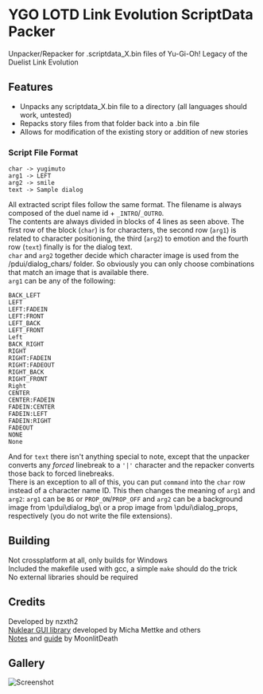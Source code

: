 # YGO LOTD Link Evolution ScriptData Packer
 Unpacker/Repacker for .scriptdata_X.bin files of Yu-Gi-Oh! Legacy of the Duelist Link Evolution 
 
## Features
 - Unpacks any scriptdata_X.bin file to a directory (all languages should work, untested)
 - Repacks story files from that folder back into a .bin file
 - Allows for modification of the existing story or addition of new stories
  
 ### Script File Format
 ```
 char -> yugimuto
 arg1 -> LEFT
 arg2 -> smile
 text -> Sample dialog
 ```
  
 All extracted script files follow the same format. The filename is always composed of the duel name id + `_INTRO`/`_OUTRO`.  
 The contents are always divided in blocks of 4 lines as seen above. The first row of the block (`char`) is for characters, the second row (`arg1`) is related to character positioning, the third (`arg2`) to emotion and the fourth row (`text`) finally is for the dialog text.  
 `char` and `arg2` together decide which character image is used from the /pdui/dialog_chars/ folder. So obviously you can only choose combinations that match an image that is available there.  
 `arg1` can be any of the following:  
 ```
 BACK_LEFT
 LEFT
 LEFT:FADEIN
 LEFT:FRONT
 LEFT_BACK
 LEFT_FRONT
 Left
 BACK_RIGHT
 RIGHT
 RIGHT:FADEIN
 RIGHT:FADEOUT
 RIGHT_BACK
 RIGHT_FRONT
 Right
 CENTER
 CENTER:FADEIN
 FADEIN:CENTER
 FADEIN:LEFT
 FADEIN:RIGHT
 FADEOUT
 NONE
 None

 ```
 And for `text` there isn't anything special to note, except that the unpacker converts any *forced* linebreak to a `'|'` character and the repacker converts those back to forced linebreaks.  
 There is an exception to all of this, you can put `command` into the `char` row instead of a character name ID. This then changes the meaning of `arg1` and `arg2`: `arg1` can be `BG` or `PROP_ON`/`PROP_OFF` and `arg2` can be a background image from \pdui\dialog_bg\ or a prop image from \pdui\dialog_props\, respectively (you do not write the file extensions).
 
## Building
  Not crossplatform at all, only builds for Windows  
  Included the makefile used with gcc, a simple `make` should do the trick  
  No external libraries should be required

## Credits
 Developed by nzxth2  
 [Nuklear GUI library](https://github.com/Immediate-Mode-UI/Nuklear) developed by Micha Mettke and others  
 [Notes](https://github.com/MoonlitDeath/Legacy-of-the-Duelist-notes/wiki) and [guide](https://github.com/MoonlitDeath/Link-Evolution-Editing-Guide/wiki) by MoonlitDeath

## Gallery
 ![Screenshot](https://i.imgur.com/Nn8F3Vk.png)